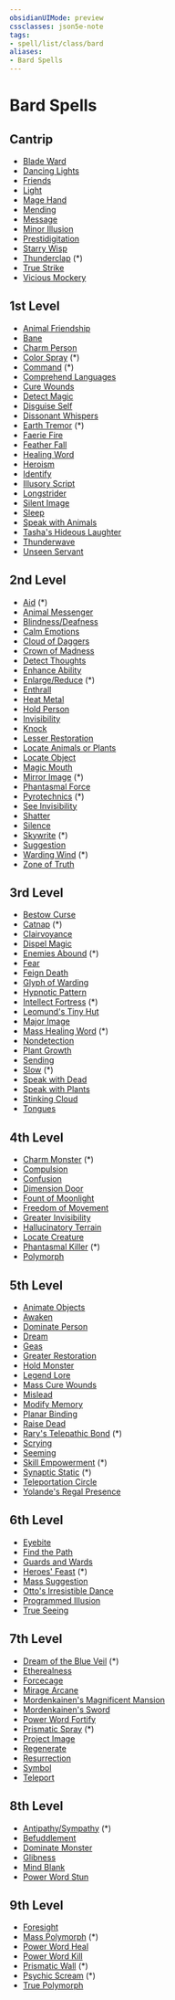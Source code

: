 ```yaml
---
obsidianUIMode: preview
cssclasses: json5e-note
tags:
- spell/list/class/bard
aliases:
- Bard Spells
---
```

# Bard Spells

## Cantrip

- [Blade Ward](/3-Mechanics/CLI/spells/blade-ward-xphb.md "XPHB")
- [Dancing Lights](/3-Mechanics/CLI/spells/dancing-lights-xphb.md "XPHB")
- [Friends](/3-Mechanics/CLI/spells/friends-xphb.md "XPHB")
- [Light](/3-Mechanics/CLI/spells/light-xphb.md "XPHB")
- [Mage Hand](/3-Mechanics/CLI/spells/mage-hand-xphb.md "XPHB")
- [Mending](/3-Mechanics/CLI/spells/mending-xphb.md "XPHB")
- [Message](/3-Mechanics/CLI/spells/message-xphb.md "XPHB")
- [Minor Illusion](/3-Mechanics/CLI/spells/minor-illusion-xphb.md "XPHB")
- [Prestidigitation](/3-Mechanics/CLI/spells/prestidigitation-xphb.md "XPHB")
- [Starry Wisp](/3-Mechanics/CLI/spells/starry-wisp-xphb.md "XPHB")
- [Thunderclap](/3-Mechanics/CLI/spells/thunderclap-xphb.md "XPHB") (\*)
- [True Strike](/3-Mechanics/CLI/spells/true-strike-xphb.md "XPHB")
- [Vicious Mockery](/3-Mechanics/CLI/spells/vicious-mockery-xphb.md "XPHB")

## 1st Level

- [Animal Friendship](/3-Mechanics/CLI/spells/animal-friendship-xphb.md "XPHB")
- [Bane](/3-Mechanics/CLI/spells/bane-xphb.md "XPHB")
- [Charm Person](/3-Mechanics/CLI/spells/charm-person-xphb.md "XPHB")
- [Color Spray](/3-Mechanics/CLI/spells/color-spray-xphb.md "XPHB") (\*)
- [Command](/3-Mechanics/CLI/spells/command-xphb.md "XPHB") (\*)
- [Comprehend Languages](/3-Mechanics/CLI/spells/comprehend-languages-xphb.md "XPHB")
- [Cure Wounds](/3-Mechanics/CLI/spells/cure-wounds-xphb.md "XPHB")
- [Detect Magic](/3-Mechanics/CLI/spells/detect-magic-xphb.md "XPHB")
- [Disguise Self](/3-Mechanics/CLI/spells/disguise-self-xphb.md "XPHB")
- [Dissonant Whispers](/3-Mechanics/CLI/spells/dissonant-whispers-xphb.md "XPHB")
- [Earth Tremor](/3-Mechanics/CLI/spells/earth-tremor-xge.md "XGE") (\*)
- [Faerie Fire](/3-Mechanics/CLI/spells/faerie-fire-xphb.md "XPHB")
- [Feather Fall](/3-Mechanics/CLI/spells/feather-fall-xphb.md "XPHB")
- [Healing Word](/3-Mechanics/CLI/spells/healing-word-xphb.md "XPHB")
- [Heroism](/3-Mechanics/CLI/spells/heroism-xphb.md "XPHB")
- [Identify](/3-Mechanics/CLI/spells/identify-xphb.md "XPHB")
- [Illusory Script](/3-Mechanics/CLI/spells/illusory-script-xphb.md "XPHB")
- [Longstrider](/3-Mechanics/CLI/spells/longstrider-xphb.md "XPHB")
- [Silent Image](/3-Mechanics/CLI/spells/silent-image-xphb.md "XPHB")
- [Sleep](/3-Mechanics/CLI/spells/sleep-xphb.md "XPHB")
- [Speak with Animals](/3-Mechanics/CLI/spells/speak-with-animals-xphb.md "XPHB")
- [Tasha's Hideous Laughter](/3-Mechanics/CLI/spells/tashas-hideous-laughter-xphb.md "XPHB")
- [Thunderwave](/3-Mechanics/CLI/spells/thunderwave-xphb.md "XPHB")
- [Unseen Servant](/3-Mechanics/CLI/spells/unseen-servant-xphb.md "XPHB")

## 2nd Level

- [Aid](/3-Mechanics/CLI/spells/aid-xphb.md "XPHB") (\*)
- [Animal Messenger](/3-Mechanics/CLI/spells/animal-messenger-xphb.md "XPHB")
- [Blindness/Deafness](/3-Mechanics/CLI/spells/blindness-deafness-xphb.md "XPHB")
- [Calm Emotions](/3-Mechanics/CLI/spells/calm-emotions-xphb.md "XPHB")
- [Cloud of Daggers](/3-Mechanics/CLI/spells/cloud-of-daggers-xphb.md "XPHB")
- [Crown of Madness](/3-Mechanics/CLI/spells/crown-of-madness-xphb.md "XPHB")
- [Detect Thoughts](/3-Mechanics/CLI/spells/detect-thoughts-xphb.md "XPHB")
- [Enhance Ability](/3-Mechanics/CLI/spells/enhance-ability-xphb.md "XPHB")
- [Enlarge/Reduce](/3-Mechanics/CLI/spells/enlarge-reduce-xphb.md "XPHB") (\*)
- [Enthrall](/3-Mechanics/CLI/spells/enthrall-xphb.md "XPHB")
- [Heat Metal](/3-Mechanics/CLI/spells/heat-metal-xphb.md "XPHB")
- [Hold Person](/3-Mechanics/CLI/spells/hold-person-xphb.md "XPHB")
- [Invisibility](/3-Mechanics/CLI/spells/invisibility-xphb.md "XPHB")
- [Knock](/3-Mechanics/CLI/spells/knock-xphb.md "XPHB")
- [Lesser Restoration](/3-Mechanics/CLI/spells/lesser-restoration-xphb.md "XPHB")
- [Locate Animals or Plants](/3-Mechanics/CLI/spells/locate-animals-or-plants-xphb.md "XPHB")
- [Locate Object](/3-Mechanics/CLI/spells/locate-object-xphb.md "XPHB")
- [Magic Mouth](/3-Mechanics/CLI/spells/magic-mouth-xphb.md "XPHB")
- [Mirror Image](/3-Mechanics/CLI/spells/mirror-image-xphb.md "XPHB") (\*)
- [Phantasmal Force](/3-Mechanics/CLI/spells/phantasmal-force-xphb.md "XPHB")
- [Pyrotechnics](/3-Mechanics/CLI/spells/pyrotechnics-xge.md "XGE") (\*)
- [See Invisibility](/3-Mechanics/CLI/spells/see-invisibility-xphb.md "XPHB")
- [Shatter](/3-Mechanics/CLI/spells/shatter-xphb.md "XPHB")
- [Silence](/3-Mechanics/CLI/spells/silence-xphb.md "XPHB")
- [Skywrite](/3-Mechanics/CLI/spells/skywrite-xge.md "XGE") (\*)
- [Suggestion](/3-Mechanics/CLI/spells/suggestion-xphb.md "XPHB")
- [Warding Wind](/3-Mechanics/CLI/spells/warding-wind-xge.md "XGE") (\*)
- [Zone of Truth](/3-Mechanics/CLI/spells/zone-of-truth-xphb.md "XPHB")

## 3rd Level

- [Bestow Curse](/3-Mechanics/CLI/spells/bestow-curse-xphb.md "XPHB")
- [Catnap](/3-Mechanics/CLI/spells/catnap-xge.md "XGE") (\*)
- [Clairvoyance](/3-Mechanics/CLI/spells/clairvoyance-xphb.md "XPHB")
- [Dispel Magic](/3-Mechanics/CLI/spells/dispel-magic-xphb.md "XPHB")
- [Enemies Abound](/3-Mechanics/CLI/spells/enemies-abound-xge.md "XGE") (\*)
- [Fear](/3-Mechanics/CLI/spells/fear-xphb.md "XPHB")
- [Feign Death](/3-Mechanics/CLI/spells/feign-death-xphb.md "XPHB")
- [Glyph of Warding](/3-Mechanics/CLI/spells/glyph-of-warding-xphb.md "XPHB")
- [Hypnotic Pattern](/3-Mechanics/CLI/spells/hypnotic-pattern-xphb.md "XPHB")
- [Intellect Fortress](/3-Mechanics/CLI/spells/intellect-fortress-tce.md "TCE") (\*)
- [Leomund's Tiny Hut](/3-Mechanics/CLI/spells/leomunds-tiny-hut-xphb.md "XPHB")
- [Major Image](/3-Mechanics/CLI/spells/major-image-xphb.md "XPHB")
- [Mass Healing Word](/3-Mechanics/CLI/spells/mass-healing-word-xphb.md "XPHB") (\*)
- [Nondetection](/3-Mechanics/CLI/spells/nondetection-xphb.md "XPHB")
- [Plant Growth](/3-Mechanics/CLI/spells/plant-growth-xphb.md "XPHB")
- [Sending](/3-Mechanics/CLI/spells/sending-xphb.md "XPHB")
- [Slow](/3-Mechanics/CLI/spells/slow-xphb.md "XPHB") (\*)
- [Speak with Dead](/3-Mechanics/CLI/spells/speak-with-dead-xphb.md "XPHB")
- [Speak with Plants](/3-Mechanics/CLI/spells/speak-with-plants-xphb.md "XPHB")
- [Stinking Cloud](/3-Mechanics/CLI/spells/stinking-cloud-xphb.md "XPHB")
- [Tongues](/3-Mechanics/CLI/spells/tongues-xphb.md "XPHB")

## 4th Level

- [Charm Monster](/3-Mechanics/CLI/spells/charm-monster-xphb.md "XPHB") (\*)
- [Compulsion](/3-Mechanics/CLI/spells/compulsion-xphb.md "XPHB")
- [Confusion](/3-Mechanics/CLI/spells/confusion-xphb.md "XPHB")
- [Dimension Door](/3-Mechanics/CLI/spells/dimension-door-xphb.md "XPHB")
- [Fount of Moonlight](/3-Mechanics/CLI/spells/fount-of-moonlight-xphb.md "XPHB")
- [Freedom of Movement](/3-Mechanics/CLI/spells/freedom-of-movement-xphb.md "XPHB")
- [Greater Invisibility](/3-Mechanics/CLI/spells/greater-invisibility-xphb.md "XPHB")
- [Hallucinatory Terrain](/3-Mechanics/CLI/spells/hallucinatory-terrain-xphb.md "XPHB")
- [Locate Creature](/3-Mechanics/CLI/spells/locate-creature-xphb.md "XPHB")
- [Phantasmal Killer](/3-Mechanics/CLI/spells/phantasmal-killer-xphb.md "XPHB") (\*)
- [Polymorph](/3-Mechanics/CLI/spells/polymorph-xphb.md "XPHB")

## 5th Level

- [Animate Objects](/3-Mechanics/CLI/spells/animate-objects-xphb.md "XPHB")
- [Awaken](/3-Mechanics/CLI/spells/awaken-xphb.md "XPHB")
- [Dominate Person](/3-Mechanics/CLI/spells/dominate-person-xphb.md "XPHB")
- [Dream](/3-Mechanics/CLI/spells/dream-xphb.md "XPHB")
- [Geas](/3-Mechanics/CLI/spells/geas-xphb.md "XPHB")
- [Greater Restoration](/3-Mechanics/CLI/spells/greater-restoration-xphb.md "XPHB")
- [Hold Monster](/3-Mechanics/CLI/spells/hold-monster-xphb.md "XPHB")
- [Legend Lore](/3-Mechanics/CLI/spells/legend-lore-xphb.md "XPHB")
- [Mass Cure Wounds](/3-Mechanics/CLI/spells/mass-cure-wounds-xphb.md "XPHB")
- [Mislead](/3-Mechanics/CLI/spells/mislead-xphb.md "XPHB")
- [Modify Memory](/3-Mechanics/CLI/spells/modify-memory-xphb.md "XPHB")
- [Planar Binding](/3-Mechanics/CLI/spells/planar-binding-xphb.md "XPHB")
- [Raise Dead](/3-Mechanics/CLI/spells/raise-dead-xphb.md "XPHB")
- [Rary's Telepathic Bond](/3-Mechanics/CLI/spells/rarys-telepathic-bond-xphb.md "XPHB") (\*)
- [Scrying](/3-Mechanics/CLI/spells/scrying-xphb.md "XPHB")
- [Seeming](/3-Mechanics/CLI/spells/seeming-xphb.md "XPHB")
- [Skill Empowerment](/3-Mechanics/CLI/spells/skill-empowerment-xge.md "XGE") (\*)
- [Synaptic Static](/3-Mechanics/CLI/spells/synaptic-static-xphb.md "XPHB") (\*)
- [Teleportation Circle](/3-Mechanics/CLI/spells/teleportation-circle-xphb.md "XPHB")
- [Yolande's Regal Presence](/3-Mechanics/CLI/spells/yolandes-regal-presence-xphb.md "XPHB")

## 6th Level

- [Eyebite](/3-Mechanics/CLI/spells/eyebite-xphb.md "XPHB")
- [Find the Path](/3-Mechanics/CLI/spells/find-the-path-xphb.md "XPHB")
- [Guards and Wards](/3-Mechanics/CLI/spells/guards-and-wards-xphb.md "XPHB")
- [Heroes' Feast](/3-Mechanics/CLI/spells/heroes-feast-xphb.md "XPHB") (\*)
- [Mass Suggestion](/3-Mechanics/CLI/spells/mass-suggestion-xphb.md "XPHB")
- [Otto's Irresistible Dance](/3-Mechanics/CLI/spells/ottos-irresistible-dance-xphb.md "XPHB")
- [Programmed Illusion](/3-Mechanics/CLI/spells/programmed-illusion-xphb.md "XPHB")
- [True Seeing](/3-Mechanics/CLI/spells/true-seeing-xphb.md "XPHB")

## 7th Level

- [Dream of the Blue Veil](/3-Mechanics/CLI/spells/dream-of-the-blue-veil-tce.md "TCE") (\*)
- [Etherealness](/3-Mechanics/CLI/spells/etherealness-xphb.md "XPHB")
- [Forcecage](/3-Mechanics/CLI/spells/forcecage-xphb.md "XPHB")
- [Mirage Arcane](/3-Mechanics/CLI/spells/mirage-arcane-xphb.md "XPHB")
- [Mordenkainen's Magnificent Mansion](/3-Mechanics/CLI/spells/mordenkainens-magnificent-mansion-xphb.md "XPHB")
- [Mordenkainen's Sword](/3-Mechanics/CLI/spells/mordenkainens-sword-xphb.md "XPHB")
- [Power Word Fortify](/3-Mechanics/CLI/spells/power-word-fortify-xphb.md "XPHB")
- [Prismatic Spray](/3-Mechanics/CLI/spells/prismatic-spray-xphb.md "XPHB") (\*)
- [Project Image](/3-Mechanics/CLI/spells/project-image-xphb.md "XPHB")
- [Regenerate](/3-Mechanics/CLI/spells/regenerate-xphb.md "XPHB")
- [Resurrection](/3-Mechanics/CLI/spells/resurrection-xphb.md "XPHB")
- [Symbol](/3-Mechanics/CLI/spells/symbol-xphb.md "XPHB")
- [Teleport](/3-Mechanics/CLI/spells/teleport-xphb.md "XPHB")

## 8th Level

- [Antipathy/Sympathy](/3-Mechanics/CLI/spells/antipathy-sympathy-xphb.md "XPHB") (\*)
- [Befuddlement](/3-Mechanics/CLI/spells/befuddlement-xphb.md "XPHB")
- [Dominate Monster](/3-Mechanics/CLI/spells/dominate-monster-xphb.md "XPHB")
- [Glibness](/3-Mechanics/CLI/spells/glibness-xphb.md "XPHB")
- [Mind Blank](/3-Mechanics/CLI/spells/mind-blank-xphb.md "XPHB")
- [Power Word Stun](/3-Mechanics/CLI/spells/power-word-stun-xphb.md "XPHB")

## 9th Level

- [Foresight](/3-Mechanics/CLI/spells/foresight-xphb.md "XPHB")
- [Mass Polymorph](/3-Mechanics/CLI/spells/mass-polymorph-xge.md "XGE") (\*)
- [Power Word Heal](/3-Mechanics/CLI/spells/power-word-heal-xphb.md "XPHB")
- [Power Word Kill](/3-Mechanics/CLI/spells/power-word-kill-xphb.md "XPHB")
- [Prismatic Wall](/3-Mechanics/CLI/spells/prismatic-wall-xphb.md "XPHB") (\*)
- [Psychic Scream](/3-Mechanics/CLI/spells/psychic-scream-xge.md "XGE") (\*)
- [True Polymorph](/3-Mechanics/CLI/spells/true-polymorph-xphb.md "XPHB")